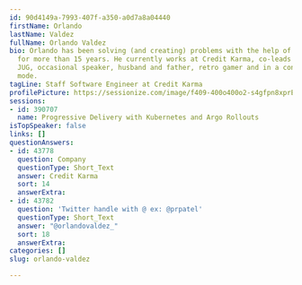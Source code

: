 ```yaml
---
id: 90d4149a-7993-407f-a350-a0d7a8a04440
firstName: Orlando
lastName: Valdez
fullName: Orlando Valdez
bio: Orlando has been solving (and creating) problems with the help of technology
  for more than 15 years. He currently works at Credit Karma, co-leads the Charlotte
  JUG, occasional speaker, husband and father, retro gamer and in a constant learning
  mode.
tagLine: Staff Software Engineer at Credit Karma
profilePicture: https://sessionize.com/image/f409-400o400o2-s4gfpn8xprEnyC2yT6BqtT.png
sessions:
- id: 390707
  name: Progressive Delivery with Kubernetes and Argo Rollouts
isTopSpeaker: false
links: []
questionAnswers:
- id: 43778
  question: Company
  questionType: Short_Text
  answer: Credit Karma
  sort: 14
  answerExtra: 
- id: 43782
  question: 'Twitter handle with @ ex: @prpatel'
  questionType: Short_Text
  answer: "@orlandovaldez_"
  sort: 18
  answerExtra: 
categories: []
slug: orlando-valdez

---
```

